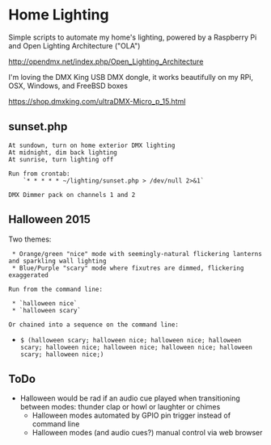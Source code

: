 # Home Lighting

 Simple scripts to automate my home's lighting, powered by a Raspberry Pi and Open Lighting Architecture ("OLA")

 http://opendmx.net/index.php/Open_Lighting_Architecture

 I'm loving the DMX King USB DMX dongle, it works beautifully on my RPi, OSX, Windows, and FreeBSD boxes

 https://shop.dmxking.com/ultraDMX-Micro_p_15.html

## sunset.php

	At sundown, turn on home exterior DMX lighting
	At midnight, dim back lighting
	At sunrise, turn lighting off

	Run from crontab:
		`* * * * * ~/lighting/sunset.php > /dev/null 2>&1`

	DMX Dimmer pack on channels 1 and 2

## Halloween 2015

  Two themes: 

	 * Orange/green "nice" mode with seemingly-natural flickering lanterns and sparkling wall lighting 
	 * Blue/Purple "scary" mode where fixutres are dimmed, flickering exaggerated

	Run from the command line:  
	 
	 * `halloween nice`
	 * `halloween scary`

	Or chained into a sequence on the command line:

   * `$ (halloween scary; halloween nice; halloween nice; halloween scary; halloween nice; halloween nice; halloween nice; halloween scary; halloween nice;)`

## ToDo

   * Halloween would be rad if an audio cue played when transitioning between modes: thunder clap or howl or laughter or chimes
	 * Halloween modes automated by GPIO pin trigger instead of command line
	 * Halloween modes (and audio cues?) manual control via web browser

